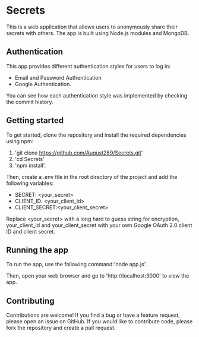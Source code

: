 # Secrets
This is a web application that allows users to anonymously share their secrets with others. The app is built using Node.js modules and MongoDB.

## Authentication
This app provides different authentication styles for users to log in:
- Email and Password Authentication
- Google Authentication.<br>

You can see how each authentication style was implemented by checking the commit history.

## Getting started
To get started, clone the repository and install the required dependencies using npm:
1. 'git clone https://github.com/August269/Secrets.git'
2. 'cd Secrets'
3. 'npm install'.<br>

Then, create a .env file in the root directory of the project and add the following variables:
- SECRET: <your_secret>
- CLIENT_ID: <your_client_id>
- CLIENT_SECRET:<your_client_secret><br>

Replace <your_secret> with a long hard to guess string for encryption, your_client_id and your_client_secret with your own Google OAuth 2.0 client ID and client secret.

## Running the app
To run the app, use the following command:'node app.js'.<br>

Then, open your web browser and go to 'http://localhost:3000' to view the app.

## Contributing
Contributions are welcome! If you find a bug or have a feature request, please open an issue on GitHub. If you would like to contribute code, please fork the repository and create a pull request.
